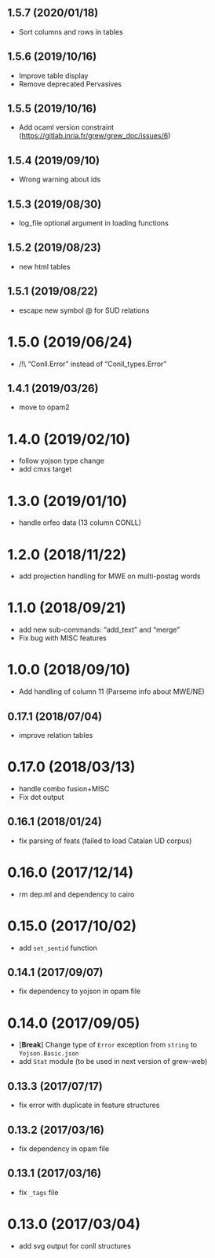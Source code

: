 ## 1.5.7 (2020/01/18)
  * Sort columns and rows in tables

## 1.5.6 (2019/10/16)
  * Improve table display
  * Remove deprecated Pervasives

## 1.5.5 (2019/10/16)
  * Add ocaml version constraint (https://gitlab.inria.fr/grew/grew_doc/issues/6)

## 1.5.4 (2019/09/10)
  * Wrong warning about ids

## 1.5.3 (2019/08/30)
  * log_file optional argument in loading functions

## 1.5.2 (2019/08/23)
  * new html tables

## 1.5.1 (2019/08/22)
  * escape new symbol @ for SUD relations

# 1.5.0 (2019/06/24)
  *  /!\ “Conll.Error” instead of “Conll_types.Error”

## 1.4.1 (2019/03/26)
  * move to opam2

# 1.4.0 (2019/02/10)
  * follow yojson type change
  * add cmxs target

# 1.3.0 (2019/01/10)
  * handle orfeo data (13 column CONLL)

# 1.2.0 (2018/11/22)
  * add projection handling for MWE on multi-postag words

# 1.1.0 (2018/09/21)
  * add new sub-commands: “add_text” and “merge”
  * Fix bug with MISC features

# 1.0.0 (2018/09/10)
  * Add handling of column 11 (Parseme info about MWE/NE)

## 0.17.1 (2018/07/04)
  * improve relation tables

# 0.17.0 (2018/03/13)
  * handle combo fusion+MISC
  * Fix dot output

## 0.16.1 (2018/01/24)
  * fix parsing of feats (failed to load Catalan UD corpus)

# 0.16.0 (2017/12/14)
  * rm dep.ml and dependency to cairo

# 0.15.0 (2017/10/02)
  * add `set_sentid` function

## 0.14.1 (2017/09/07)
  * fix dependency to yojson in opam file

# 0.14.0 (2017/09/05)

  * [**Break**] Change type of `Error` exception from `string` to `Yojson.Basic.json`
  * add `Stat` module (to be used in next version of grew-web)

## 0.13.3 (2017/07/17)
  * fix error with duplicate in feature structures

## 0.13.2 (2017/03/16)
  * fix dependency in opam file

## 0.13.1 (2017/03/16)
  * fix `_tags` file

# 0.13.0 (2017/03/04)
  * add svg output for conll structures
